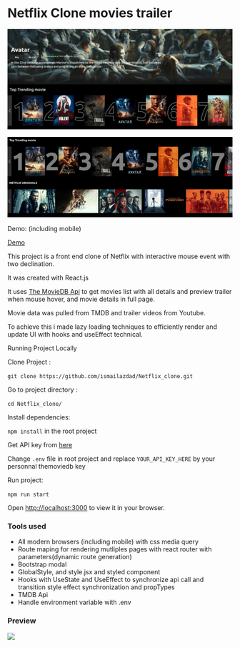 # Netflix Clone movies trailer 

![image](./src/assets/preview.png?raw=true)

![](./src/assets/demo.gif?raw=true)


Demo: (including mobile)

 [Demo](https://moviestrailer.surge.sh/)




This project is a front end clone of Netflix with interactive mouse event with two declination.
 
It was created with React.js 

It uses [The MovieDB Api](https://www.themoviedb.org/documentation/api) to get  movies list with all details and preview trailer when mouse hover, and movie details in full page.

Movie data was pulled from TMDB and trailer videos from Youtube. 

To achieve this i made lazy loading techniques to efficiently render and update UI
with hooks and useEffect technical.

Running Project Locally

Clone Project : 

```git clone https://github.com/ismailazdad/Netflix_clone.git```

Go to project directory :

```cd Netflix_clone/```

Install dependencies:  

```npm install``` in the root project

Get API key from [here](https://www.themoviedb.org/signup)

Change ```.env``` file in root project and replace  ```YOUR_API_KEY_HERE``` by your personnal themoviedb key

Run project: 

```npm run start```

Open [http://localhost:3000](http://localhost:3000) to view it in your browser.

### Tools used
 - All modern browsers (including mobile) with css media query
 - Route maping for rendering mutliples pages with react router  with parameters(dynamic route generation)
 - Bootstrap modal
 - GlobalStyle, and style.jsx and styled component
 - Hooks with UseState and UseEffect to synchronize api call and transition style effect synchronization and propTypes
 - TMDB Api 
 - Handle environment variable with .env
 
### Preview

  


![](./src/assets/demo2.gif?raw=true)
